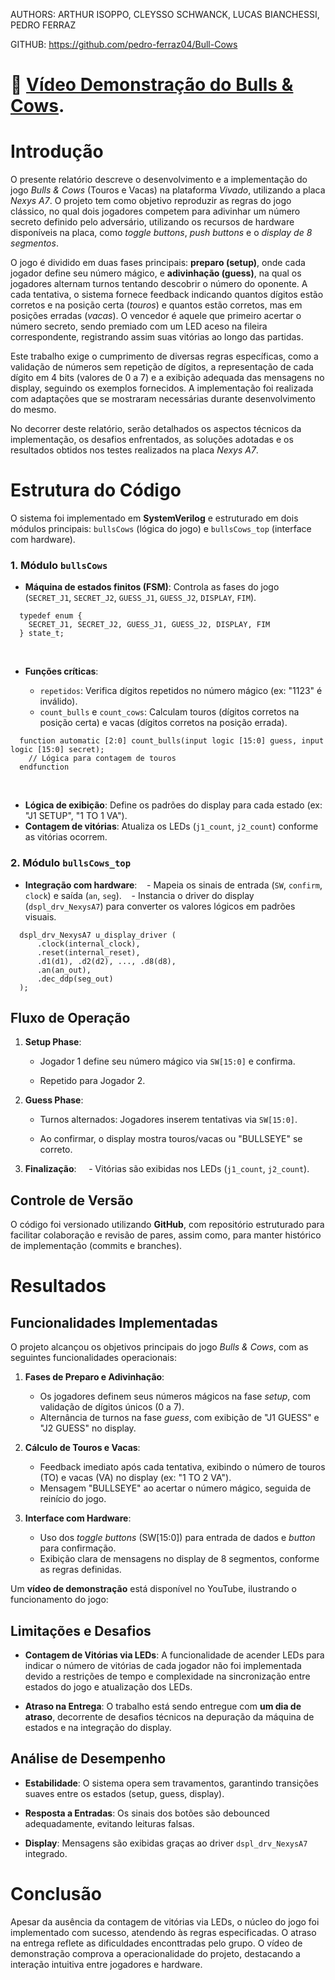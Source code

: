 AUTHORS: ARTHUR ISOPPO, CLEYSSO SCHWANCK, LUCAS BIANCHESSI, PEDRO FERRAZ

GITHUB: https://github.com/pedro-ferraz04/Bull-Cows

# 🔗 [Vídeo Demonstração do Bulls & Cows](https://youtu.be/isaDQs7UBkk?feature=shared). 

# **Introdução**  
O presente relatório descreve o desenvolvimento e a implementação do jogo *Bulls & Cows* (Touros e Vacas) na plataforma *Vivado*, utilizando a placa *Nexys A7*. O projeto tem como objetivo reproduzir as regras do jogo clássico, no qual dois jogadores competem para adivinhar um número secreto definido pelo adversário, utilizando os recursos de hardware disponíveis na placa, como *toggle buttons*, *push buttons* e o *display de 8 segmentos*.  


O jogo é dividido em duas fases principais: **preparo (setup)**, onde cada jogador define seu número mágico, e **adivinhação (guess)**, na qual os jogadores alternam turnos tentando descobrir o número do oponente. A cada tentativa, o sistema fornece feedback indicando quantos dígitos estão corretos e na posição certa (*touros*) e quantos estão corretos, mas em posições erradas (*vacas*). O vencedor é aquele que primeiro acertar o número secreto, sendo premiado com um LED aceso na fileira correspondente, registrando assim suas vitórias ao longo das partidas.  


Este trabalho exige o cumprimento de diversas regras específicas, como a validação de números sem repetição de dígitos, a representação de cada dígito em 4 bits (valores de 0 a 7) e a exibição adequada das mensagens no display, seguindo os exemplos fornecidos. A implementação foi realizada com adaptações que se mostraram necessárias durante desenvolvimento do mesmo.


No decorrer deste relatório, serão detalhados os aspectos técnicos da implementação, os desafios enfrentados, as soluções adotadas e os resultados obtidos nos testes realizados na placa *Nexys A7*.

# **Estrutura do Código**  
O sistema foi implementado em **SystemVerilog** e estruturado em dois módulos principais: `bullsCows` (lógica do jogo) e `bullsCows_top` (interface com hardware).  
### **1. Módulo `bullsCows`**  
- **Máquina de estados finitos (FSM)**: Controla as fases do jogo (`SECRET_J1`, `SECRET_J2`, `GUESS_J1`, `GUESS_J2`, `DISPLAY`, `FIM`).
```
  typedef enum {  
    SECRET_J1, SECRET_J2, GUESS_J1, GUESS_J2, DISPLAY, FIM  
  } state_t;
```
  
- **Funções críticas**:  

  - `repetidos`: Verifica dígitos repetidos no número mágico (ex: "1123" é inválido).
  - `count_bulls` e `count_cows`: Calculam touros (dígitos corretos na posição certa) e vacas (dígitos corretos na posição errada).

```
  function automatic [2:0] count_bulls(input logic [15:0] guess, input logic [15:0] secret);  
    // Lógica para contagem de touros  
  endfunction
```
  
- **Lógica de exibição**: Define os padrões do display para cada estado (ex: "J1 SETUP", "1 TO 1 VA").  
- **Contagem de vitórias**: Atualiza os LEDs (`j1_count`, `j2_count`) conforme as vitórias ocorrem.  
### **2. Módulo `bullsCows_top`**  
- **Integração com hardware**:  
  - Mapeia os sinais de entrada (`SW`, `confirm`, `clock`) e saída (`an`, `seg`).  
  - Instancia o driver do display (`dspl_drv_NexysA7`) para converter os valores lógicos em padrões visuais.
```
  dspl_drv_NexysA7 u_display_driver (  
      .clock(internal_clock),  
      .reset(internal_reset),  
      .d1(d1), .d2(d2), ..., .d8(d8),  
      .an(an_out),  
      .dec_ddp(seg_out)  
  );  
```

## **Fluxo de Operação**  
1. **Setup Phase**:

   - Jogador 1 define seu número mágico via `SW[15:0]` e confirma.  

   - Repetido para Jogador 2.  
3. **Guess Phase**:  

   - Turnos alternados: Jogadores inserem tentativas via `SW[15:0]`.  

   - Ao confirmar, o display mostra touros/vacas ou "BULLSEYE" se correto.  
5. **Finalização**:  
   - Vitórias são exibidas nos LEDs (`j1_count`, `j2_count`).   

## **Controle de Versão**  
O código foi versionado utilizando **GitHub**, com repositório estruturado para facilitar colaboração e revisão de pares, assim como, para manter histórico de implementação (commits e branches).  

# **Resultados**  
## **Funcionalidades Implementadas**  
O projeto alcançou os objetivos principais do jogo *Bulls & Cows*, com as seguintes funcionalidades operacionais:  
1. **Fases de Preparo e Adivinhação**:  

   - Os jogadores definem seus números mágicos na fase *setup*, com validação de dígitos únicos (0 a 7).  
   
   - Alternância de turnos na fase *guess*, com exibição de "J1 GUESS" e "J2 GUESS" no display.  
3. **Cálculo de Touros e Vacas**:  

   - Feedback imediato após cada tentativa, exibindo o número de touros (TO) e vacas (VA) no display (ex: "1 TO 2 VA").  
   
   - Mensagem "BULLSEYE" ao acertar o número mágico, seguida de reinício do jogo.  
5. **Interface com Hardware**:  

   - Uso dos *toggle buttons* (SW[15:0]) para entrada de dados e *button* para confirmação.  
   
   - Exibição clara de mensagens no display de 8 segmentos, conforme as regras definidas.  

Um **vídeo de demonstração** está disponível no YouTube, ilustrando o funcionamento do jogo:  


## **Limitações e Desafios**  

- **Contagem de Vitórias via LEDs**: A funcionalidade de acender LEDs para indicar o número de vitórias de cada jogador não foi implementada devido a restrições de tempo e complexidade na sincronização entre estados do jogo e atualização dos LEDs.  

- **Atraso na Entrega**: O trabalho está sendo entregue com **um dia de atraso**, decorrente de desafios técnicos na depuração da máquina de estados e na integração do display.  

## **Análise de Desempenho**  
- **Estabilidade**: O sistema opera sem travamentos, garantindo transições suaves entre os estados (setup, guess, display).  

- **Resposta a Entradas**: Os sinais dos botões são debounced adequadamente, evitando leituras falsas.  

- **Display**: Mensagens são exibidas graças ao driver `dspl_drv_NexysA7` integrado.
  
# **Conclusão**  
Apesar da ausência da contagem de vitórias via LEDs, o núcleo do jogo foi implementado com sucesso, atendendo às regras especificadas. O atraso na entrega reflete as dificuldades enconttradas pelo grupo. O vídeo de demonstração comprova a operacionalidade do projeto, destacando a interação intuitiva entre jogadores e hardware.
